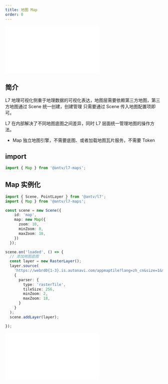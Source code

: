 ```yaml
---
title: 地图 Map
order: 0
---
```


<embed src="@/docs/api/common/style.md"></embed>

## 简介

L7 地理可视化侧重于地理数据的可视化表达，地图层需要依赖第三方地图，第三方地图通过 Scene 统一创建，创建管理
只需要通过 Scene 传入地图配置项即可。

L7 在内部解决了不同地图底图之间差异，同时 L7 层面统一管理地图的操作方法。


- Map 独立地图引擎，不需要底图、或者加载地图瓦片服务，不需要 Token


## import

```javascript
import { Map } from '@antv/l7-maps';
```


## Map 实例化

```ts
import { Scene, PointLayer } from '@antv/l7';
import { Map } from '@antv/l7-maps';

const scene = new Scene({
    id: 'map',
    map: new Map({
      zoom: 10,
      minZoom: 0,
      maxZoom: 18,
    })
  });

scene.on('loaded', () => {
  // 添加地图底图
  const layer = new RasterLayer();
  layer.source(
    'https://webrd0{1-3}.is.autonavi.com/appmaptile?lang=zh_cn&size=1&scale=1&style=8&x={x}&y={y}&z={z}',
    {
      parser: {
        type: 'rasterTile',
        tileSize: 256,
        minZoom: 2,
        maxZoom: 18,
      }
    }
  );
  scene.addLayer(layer);

});

```
<embed src="@/docs/api/common/map.zh.md"></embed>